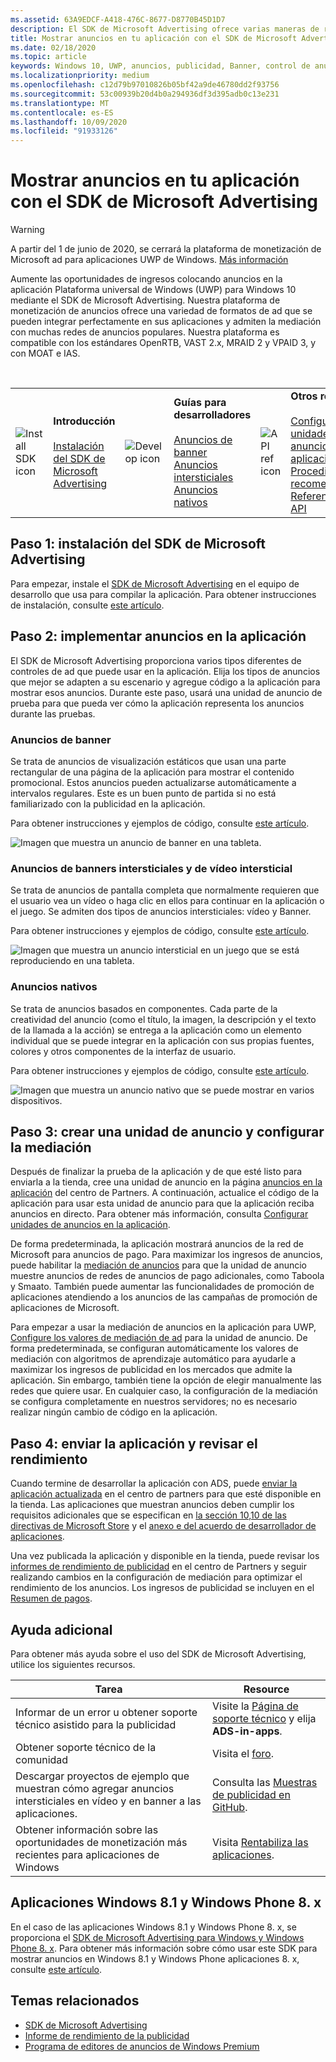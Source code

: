 ```yaml
---
ms.assetid: 63A9EDCF-A418-476C-8677-D8770B45D1D7
description: El SDK de Microsoft Advertising ofrece varias maneras de rentabilizar la aplicación con los anuncios.
title: Mostrar anuncios en tu aplicación con el SDK de Microsoft Advertising
ms.date: 02/18/2020
ms.topic: article
keywords: Windows 10, UWP, anuncios, publicidad, Banner, control de anuncios, intersticial
ms.localizationpriority: medium
ms.openlocfilehash: c12d79b97010826b05bf42a9de46780dd2f93756
ms.sourcegitcommit: 53c00939b20d4b0a294936df3d395adb0c13e231
ms.translationtype: MT
ms.contentlocale: es-ES
ms.lasthandoff: 10/09/2020
ms.locfileid: "91933126"
---
```

# <a name="display-ads-in-your-app-with-the-microsoft-advertising-sdk"></a>Mostrar anuncios en tu aplicación con el SDK de Microsoft Advertising

>[!WARNING]
> A partir del 1 de junio de 2020, se cerrará la plataforma de monetización de Microsoft ad para aplicaciones UWP de Windows. [Más información](https://social.msdn.microsoft.com/Forums/windowsapps/en-US/db8d44cb-1381-47f7-94d3-c6ded3fea36f/microsoft-ad-monetization-platform-shutting-down-june-1st?forum=aiamgr)

Aumente las oportunidades de ingresos colocando anuncios en la aplicación Plataforma universal de Windows (UWP) para Windows 10 mediante el SDK de Microsoft Advertising. Nuestra plataforma de monetización de anuncios ofrece una variedad de formatos de ad que se pueden integrar perfectamente en sus aplicaciones y admiten la mediación con muchas redes de anuncios populares. Nuestra plataforma es compatible con los estándares OpenRTB, VAST 2.x, MRAID 2 y VPAID 3, y con MOAT e IAS. 

<br/>

<table style="border: none !important;">
<colgroup>
<col width="10%" />
<col width="23%" />
<col width="10%" />
<col width="23%" />
<col width="10%" />
<col width="23%" />
</colgroup>
<tbody>
<tr>
<td align="left"><img src="images/install-sdk.png" alt="Install SDK icon" /></td>
<td align="left"><b>Introducción</b><br/><br/>
    <a href="https://marketplace.visualstudio.com/items?itemName=AdMediator.MicrosoftAdvertisingSDK">Instalación del SDK de Microsoft Advertising</a>
</td>
<td align="left"><img src="images/write-code.png" alt="Develop icon" /></td>
<td align="left"><b>Guías para desarrolladores</b><br/><br/>
    <a href="banner-ads.md">Anuncios de banner</a>
    <br/>
    <a href="interstitial-ads.md">Anuncios intersticiales</a>
    <br/>
    <a href="native-ads.md">Anuncios nativos</a>
    </td>
<td align="left"><img src="images/api-reference.png" alt="API ref icon" /></td>
<td align="left"><b>Otros recursos</b><br/><br/>
    <a href="set-up-ad-units-in-your-app.md">Configurar unidades de anuncios en la aplicación</a>
    <br/>
    <a href="best-practices-for-ads-in-apps.md">Procedimientos recomendados</a>
    <br/>
    <a href="/uwp/api/overview/advertising">Referencia de API</a>
    </td>
</tr>
</tbody>
</table>

## <a name="step-1-install-the-microsoft-advertising-sdk"></a>Paso 1: instalación del SDK de Microsoft Advertising

Para empezar, instale el [SDK de Microsoft Advertising](https://marketplace.visualstudio.com/items?itemName=AdMediator.MicrosoftAdvertisingSDK) en el equipo de desarrollo que usa para compilar la aplicación. Para obtener instrucciones de instalación, consulte [este artículo](install-the-microsoft-advertising-libraries.md).

## <a name="step-2-implement-ads-in-your-app"></a>Paso 2: implementar anuncios en la aplicación

El SDK de Microsoft Advertising proporciona varios tipos diferentes de controles de ad que puede usar en la aplicación. Elija los tipos de anuncios que mejor se adapten a su escenario y agregue código a la aplicación para mostrar esos anuncios. Durante este paso, usará una unidad de anuncio de prueba para que pueda ver cómo la aplicación representa los anuncios durante las pruebas.

### <a name="banner-ads"></a>Anuncios de banner

Se trata de anuncios de visualización estáticos que usan una parte rectangular de una página de la aplicación para mostrar el contenido promocional. Estos anuncios pueden actualizarse automáticamente a intervalos regulares. Este es un buen punto de partida si no está familiarizado con la publicidad en la aplicación.

Para obtener instrucciones y ejemplos de código, consulte [este artículo](adcontrol-in-xaml-and--net.md).

![Imagen que muestra un anuncio de banner en una tableta.](images/banner-ad.png)

### <a name="interstitial-video-and-interstitial-banner-ads"></a>Anuncios de banners intersticiales y de vídeo intersticial

Se trata de anuncios de pantalla completa que normalmente requieren que el usuario vea un vídeo o haga clic en ellos para continuar en la aplicación o el juego. Se admiten dos tipos de anuncios intersticiales: vídeo y Banner.

Para obtener instrucciones y ejemplos de código, consulte [este artículo](interstitial-ads.md).

![Imagen que muestra un anuncio intersticial en un juego que se está reproduciendo en una tableta.](images/interstitial-ad.png)

### <a name="native-ads"></a>Anuncios nativos

Se trata de anuncios basados en componentes. Cada parte de la creatividad del anuncio (como el título, la imagen, la descripción y el texto de la llamada a la acción) se entrega a la aplicación como un elemento individual que se puede integrar en la aplicación con sus propias fuentes, colores y otros componentes de la interfaz de usuario.

Para obtener instrucciones y ejemplos de código, consulte [este artículo](native-ads.md).

![Imagen que muestra un anuncio nativo que se puede mostrar en varios dispositivos.](images/native-ad.png)

<span id="ad-mediation"/>

## <a name="step-3-create-an-ad-unit-and-configure-mediation"></a>Paso 3: crear una unidad de anuncio y configurar la mediación

Después de finalizar la prueba de la aplicación y de que esté listo para enviarla a la tienda, cree una unidad de anuncio en la página [anuncios en la aplicación](../publish/in-app-ads.md) del centro de Partners. A continuación, actualice el código de la aplicación para usar esta unidad de anuncio para que la aplicación reciba anuncios en directo. Para obtener más información, consulta [Configurar unidades de anuncios en la aplicación](set-up-ad-units-in-your-app.md#live-ad-units).

De forma predeterminada, la aplicación mostrará anuncios de la red de Microsoft para anuncios de pago. Para maximizar los ingresos de anuncios, puede habilitar la [mediación de anuncios](ad-mediation-service.md) para que la unidad de anuncio muestre anuncios de redes de anuncios de pago adicionales, como Taboola y Smaato. También puede aumentar las funcionalidades de promoción de aplicaciones atendiendo a los anuncios de las campañas de promoción de aplicaciones de Microsoft.

Para empezar a usar la mediación de anuncios en la aplicación para UWP, [Configure los valores de mediación de ad](../publish/in-app-ads.md#mediation-settings) para la unidad de anuncio. De forma predeterminada, se configuran automáticamente los valores de mediación con algoritmos de aprendizaje automático para ayudarle a maximizar los ingresos de publicidad en los mercados que admite la aplicación. Sin embargo, también tiene la opción de elegir manualmente las redes que quiere usar. En cualquier caso, la configuración de la mediación se configura completamente en nuestros servidores; no es necesario realizar ningún cambio de código en la aplicación.    

## <a name="step-4-submit-your-app-and-review-performance"></a>Paso 4: enviar la aplicación y revisar el rendimiento

Cuando termine de desarrollar la aplicación con ADS, puede [enviar la aplicación actualizada](../publish/app-submissions.md) en el centro de partners para que esté disponible en la tienda. Las aplicaciones que muestran anuncios deben cumplir los requisitos adicionales que se especifican en [la sección 10,10 de las directivas de Microsoft Store](/legal/windows/agreements/store-policies#1010-advertising-conduct-and-content) y el [anexo e del acuerdo de desarrollador de aplicaciones](/legal/windows/agreements/app-developer-agreement).

Una vez publicada la aplicación y disponible en la tienda, puede revisar los [informes de rendimiento de publicidad](../publish/advertising-performance-report.md) en el centro de Partners y seguir realizando cambios en la configuración de mediación para optimizar el rendimiento de los anuncios. Los ingresos de publicidad se incluyen en el [Resumen de pagos](../publish/payout-summary.md).

<span id="additional-help" />

## <a name="additional-help"></a>Ayuda adicional

Para obtener más ayuda sobre el uso del SDK de Microsoft Advertising, utilice los siguientes recursos.

|  Tarea    | Resource |               
|----------|-------|
| Informar de un error u obtener soporte técnico asistido para la publicidad     | Visite la [Página de soporte técnico](https://developer.microsoft.com/windows/support) y elija **ADS-in-apps**.        |
| Obtener soporte técnico de la comunidad     | Visita el [foro](https://social.msdn.microsoft.com/forums/windowsapps/en-US/home?category=windowsapps).       |
| Descargar proyectos de ejemplo que muestran cómo agregar anuncios intersticiales en vídeo y en banner a las aplicaciones.     | Consulta las [Muestras de publicidad en GitHub](https://github.com/Microsoft/Windows-universal-samples/tree/master/Samples/Advertising).       |
| Obtener información sobre las oportunidades de monetización más recientes para aplicaciones de Windows     | Visita [Rentabiliza las aplicaciones](https://developer.microsoft.com/store/monetize).        |

## <a name="windows-81-and-windows-phone-8x-apps"></a>Aplicaciones Windows 8.1 y Windows Phone 8. x

En el caso de las aplicaciones Windows 8.1 y Windows Phone 8. x, se proporciona el [SDK de Microsoft Advertising para Windows y Windows Phone 8. x](https://marketplace.visualstudio.com/items?itemName=AdMediator.MicrosoftAdvertisingSDKforWindowsandWindowsPhone8x). Para obtener más información sobre cómo usar este SDK para mostrar anuncios en Windows 8.1 y Windows Phone aplicaciones 8. x, consulte [este artículo](/previous-versions/windows/apps/dn792120(v=win.10)).

## <a name="related-topics"></a>Temas relacionados

* [SDK de Microsoft Advertising](https://marketplace.visualstudio.com/items?itemName=AdMediator.MicrosoftAdvertisingSDK)
* [Informe de rendimiento de la publicidad](../publish/advertising-performance-report.md)
* [Programa de editores de anuncios de Windows Premium](windows-premium-ads-publishers-program.md)